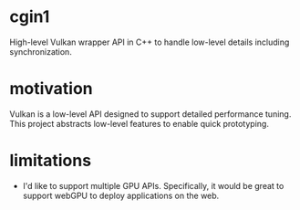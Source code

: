# cgin1

High-level Vulkan wrapper API in C++ to handle low-level details including synchronization.

# motivation

Vulkan is a low-level API designed to support detailed performance tuning. This project abstracts low-level features to enable quick prototyping.

# limitations

* I'd like to support multiple GPU APIs. Specifically, it would be great to support webGPU to deploy applications on the web.
